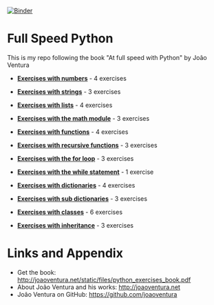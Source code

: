 [![Binder](https://mybinder.org/badge_logo.svg)](https://mybinder.org/v2/gh/nihathalici/Full-Speed-Python/HEAD)

# Full Speed Python
This is my repo following the book "At full speed with Python" by João Ventura

* **[Exercises with numbers](https://github.com/nihathalici/Full-Speed-Python/blob/main/notebooks/C01-Exercises-with-numbers.ipynb)** - 4 exercises

* **[Exercises with strings](https://github.com/nihathalici/Full-Speed-Python/blob/main/notebooks/C02-Exercises-with-strings.ipynb)** - 3 exercises

* **[Exercises with lists](https://github.com/nihathalici/Full-Speed-Python/blob/main/notebooks/C03-Exercises-with-lists.ipynb)** - 4 exercises

* **[Exercises with the math module](https://github.com/nihathalici/Full-Speed-Python/blob/main/notebooks/C04-Exercises-with-the-math-module.ipynb)** - 3 exercises

* **[Exercises with functions](https://github.com/nihathalici/Full-Speed-Python/blob/main/notebooks/C05-Exercises-with-functions.ipynb)** - 4 exercises

* **[Exercises with recursive functions](https://github.com/nihathalici/Full-Speed-Python/blob/main/notebooks/C06-Exercises-with-recursive-functions.ipynb)** - 3 exercises

* **[Exercises with the for loop](https://github.com/nihathalici/Full-Speed-Python/blob/main/notebooks/C07-Exercises-with-the-for-loop.ipynb)** - 3 exercises

* **[Exercises with the while statement](https://github.com/nihathalici/Full-Speed-Python/tree/main/C08-Exercises-with-the-while-statement)** - 1 exercise

* **[Exercises with dictionaries](https://github.com/nihathalici/Full-Speed-Python/tree/main/C09-Exercises-with-dictionaries)** - 4 exercises

* **[Exercises with sub dictionaries](https://github.com/nihathalici/Full-Speed-Python/tree/main/C10-Exercises-with-sub-dictionaries)** - 3 exercises

* **[Exercises with classes](https://github.com/nihathalici/Full-Speed-Python/tree/main/C11-Exercises-with-classes)** - 6 exercises

* **[Exercises with inheritance](https://github.com/nihathalici/Full-Speed-Python/tree/main/C12-Exercises-with-inheritance)** - 3 exercises


Links and Appendix
========================================================

- Get the book: http://joaoventura.net/static/files/python_exercises_book.pdf
- About João Ventura and his works: http://joaoventura.net
- João Ventura on GitHub: https://github.com/joaoventura
